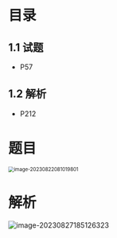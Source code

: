 # 目录



## 1.1 试题

* P57



## 1.2 解析

* P212



# 题目

<img src="https://cvp.oss-cn-shanghai.aliyuncs.com/picgo/202308220810870.png" alt="image-20230822081019801" style="zoom: 70%;" />



# 解析

![image-20230827185126323](https://cvp.oss-cn-shanghai.aliyuncs.com/picgo/202308271851580.png)

